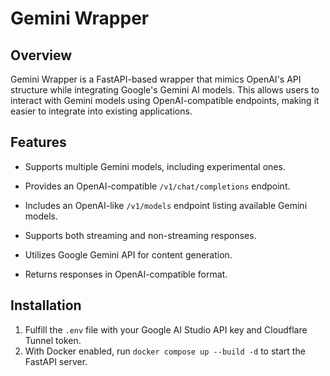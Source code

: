 # Gemini Wrapper

## Overview

Gemini Wrapper is a FastAPI-based wrapper that mimics OpenAI's API structure while integrating Google's Gemini AI models. This allows users to interact with Gemini models using OpenAI-compatible endpoints, making it easier to integrate into existing applications.

## Features

- Supports multiple Gemini models, including experimental ones.

- Provides an OpenAI-compatible `/v1/chat/completions` endpoint.

- Includes an OpenAI-like `/v1/models` endpoint listing available Gemini models.

- Supports both streaming and non-streaming responses.

- Utilizes Google Gemini API for content generation.

- Returns responses in OpenAI-compatible format.

## Installation

1. Fulfill the `.env` file with your Google AI Studio API key and Cloudflare Tunnel token.
2. With Docker enabled, run `docker compose up --build -d` to start the FastAPI server.
